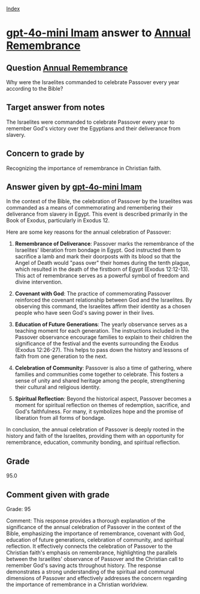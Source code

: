 
[Index](../../index.md)
# [gpt-4o-mini Imam](../../answering_models/gpt-4o-mini_Imam.md) answer to [Annual Remembrance](../../questions/Annual_Remembrance.md)

## Question [Annual Remembrance](../../questions/Annual_Remembrance.md)
Why were the Israelites commanded to celebrate Passover every year according to the Bible?

## Target answer from notes
The Israelites were commanded to celebrate Passover every year to remember God's victory over the Egyptians and their deliverance from slavery.

## Concern to grade by
Recognizing the importance of remembrance in Christian faith.

## Answer given by [gpt-4o-mini Imam](../../answering_models/gpt-4o-mini_Imam.md)
In the context of the Bible, the celebration of Passover by the Israelites was commanded as a means of commemorating and remembering their deliverance from slavery in Egypt. This event is described primarily in the Book of Exodus, particularly in Exodus 12.

Here are some key reasons for the annual celebration of Passover:

1. **Remembrance of Deliverance**: Passover marks the remembrance of the Israelites' liberation from bondage in Egypt. God instructed them to sacrifice a lamb and mark their doorposts with its blood so that the Angel of Death would "pass over" their homes during the tenth plague, which resulted in the death of the firstborn of Egypt (Exodus 12:12-13). This act of remembrance serves as a powerful symbol of freedom and divine intervention.

2. **Covenant with God**: The practice of commemorating Passover reinforced the covenant relationship between God and the Israelites. By observing this command, the Israelites affirm their identity as a chosen people who have seen God's saving power in their lives.

3. **Education of Future Generations**: The yearly observance serves as a teaching moment for each generation. The instructions included in the Passover observance encourage families to explain to their children the significance of the festival and the events surrounding the Exodus (Exodus 12:26-27). This helps to pass down the history and lessons of faith from one generation to the next.

4. **Celebration of Community**: Passover is also a time of gathering, where families and communities come together to celebrate. This fosters a sense of unity and shared heritage among the people, strengthening their cultural and religious identity.

5. **Spiritual Reflection**: Beyond the historical aspect, Passover becomes a moment for spiritual reflection on themes of redemption, sacrifice, and God's faithfulness. For many, it symbolizes hope and the promise of liberation from all forms of bondage.

In conclusion, the annual celebration of Passover is deeply rooted in the history and faith of the Israelites, providing them with an opportunity for remembrance, education, community bonding, and spiritual reflection.

## Grade
95.0

## Comment given with grade
Grade: 95

Comment: This response provides a thorough explanation of the significance of the annual celebration of Passover in the context of the Bible, emphasizing the importance of remembrance, covenant with God, education of future generations, celebration of community, and spiritual reflection. It effectively connects the celebration of Passover to the Christian faith's emphasis on remembrance, highlighting the parallels between the Israelites' observance of Passover and the Christian call to remember God's saving acts throughout history. The response demonstrates a strong understanding of the spiritual and communal dimensions of Passover and effectively addresses the concern regarding the importance of remembrance in a Christian worldview.
